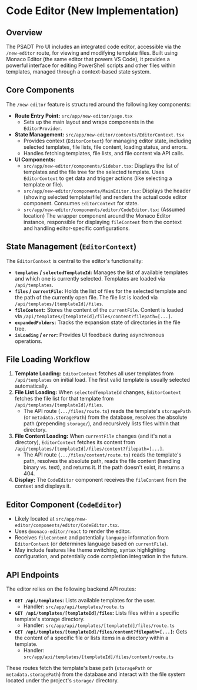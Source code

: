 # Code Editor (New Implementation)

## Overview

The PSADT Pro UI includes an integrated code editor, accessible via the `/new-editor` route, for viewing and modifying template files. Built using Monaco Editor (the same editor that powers VS Code), it provides a powerful interface for editing PowerShell scripts and other files within templates, managed through a context-based state system.

## Core Components

The `/new-editor` feature is structured around the following key components:

-   **Route Entry Point:** `src/app/new-editor/page.tsx`
    -   Sets up the main layout and wraps components in the `EditorProvider`.
-   **State Management:** `src/app/new-editor/contexts/EditorContext.tsx`
    -   Provides context (`EditorContext`) for managing editor state, including selected templates, file lists, file content, loading status, and errors.
    -   Handles fetching templates, file lists, and file content via API calls.
-   **UI Components:**
    -   `src/app/new-editor/components/Sidebar.tsx`: Displays the list of templates and the file tree for the selected template. Uses `EditorContext` to get data and trigger actions (like selecting a template or file).
    -   `src/app/new-editor/components/MainEditor.tsx`: Displays the header (showing selected template/file) and renders the actual code editor component. Consumes `EditorContext` for state.
    -   `src/app/new-editor/components/editor/CodeEditor.tsx`: (Assumed location) The wrapper component around the Monaco Editor instance, responsible for displaying `fileContent` from the context and handling editor-specific configurations.

## State Management (`EditorContext`)

The `EditorContext` is central to the editor's functionality:

-   **`templates` / `selectedTemplateId`:** Manages the list of available templates and which one is currently selected. Templates are loaded via `/api/templates`.
-   **`files` / `currentFile`:** Holds the list of files for the selected template and the path of the currently open file. The file list is loaded via `/api/templates/[templateId]/files`.
-   **`fileContent`:** Stores the content of the `currentFile`. Content is loaded via `/api/templates/[templateId]/files/content?filepath=[...]`.
-   **`expandedFolders`:** Tracks the expansion state of directories in the file tree.
-   **`isLoading` / `error`:** Provides UI feedback during asynchronous operations.

## File Loading Workflow

1.  **Template Loading:** `EditorContext` fetches all user templates from `/api/templates` on initial load. The first valid template is usually selected automatically.
2.  **File List Loading:** When `selectedTemplateId` changes, `EditorContext` fetches the file list for that template from `/api/templates/[templateId]/files`.
    -   The API route (`.../files/route.ts`) reads the template's `storagePath` (or `metadata.storagePath`) from the database, resolves the absolute path (prepending `storage/`), and recursively lists files within that directory.
3.  **File Content Loading:** When `currentFile` changes (and it's not a directory), `EditorContext` fetches its content from `/api/templates/[templateId]/files/content?filepath=[...]`.
    -   The API route (`.../files/content/route.ts`) reads the template's path, resolves the absolute path, reads the file content (handling binary vs. text), and returns it. If the path doesn't exist, it returns a 404.
4.  **Display:** The `CodeEditor` component receives the `fileContent` from the context and displays it.

## Editor Component (`CodeEditor`)

-   Likely located at `src/app/new-editor/components/editor/CodeEditor.tsx`.
-   Uses `@monaco-editor/react` to render the editor.
-   Receives `fileContent` and potentially `language` information from `EditorContext` (or determines language based on `currentFile`).
-   May include features like theme switching, syntax highlighting configuration, and potentially code completion integration in the future.

## API Endpoints

The editor relies on the following backend API routes:

-   **`GET /api/templates`:** Lists available templates for the user.
    -   Handler: `src/app/api/templates/route.ts`
-   **`GET /api/templates/[templateId]/files`:** Lists files within a specific template's storage directory.
    -   Handler: `src/app/api/templates/[templateId]/files/route.ts`
-   **`GET /api/templates/[templateId]/files/content?filepath=[...]`:** Gets the content of a specific file or lists items in a directory within a template.
    -   Handler: `src/app/api/templates/[templateId]/files/content/route.ts`

These routes fetch the template's base path (`storagePath` or `metadata.storagePath`) from the database and interact with the file system located under the project's `storage/` directory.